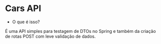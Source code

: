 # Cars API

- O que é isso?

É uma API simples para testagem de DTOs no Spring e também da criação de rotas POST com leve validação de dados. 
